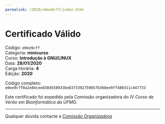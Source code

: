 ```yaml
---
permalink: /2020/e0ee9cff/index.html
---
```


# Certificado Válido

Código: `e0ee9cff`<br>
Categoria: **minicurso**<br>
Curso: **Introdução à GNU/LINUX**<br>
Data: **28/01/2020**<br>
Carga Horária: **4**<br>
Edição: **2020**<br>


Código completo: `e0ee9cff0a2e84cee838d558933be8373392759857b368ee9ff480311c447733`


Este certificado foi expedido pela Comissão organizadora do *IV Curso de Verão em Bioinformática da UFMG*.

----

Qualquer dúvida contacte a [_Comissão Organizadora_](<mailto:cursobioinfoufmg@gmail.com$subject=[Certificados]>)

